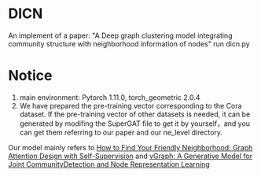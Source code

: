 # DICN
An implement of a paper: "A Deep graph clustering model integrating community structure with neighborhood information of nodes"
run dicn.py

# Notice
1. main environment: Pytorch 1.11.0, torch_geometric 2.0.4
2. We have prepared the pre-training vector corresponding to the Cora dataset. If the pre-training vector of other datasets is needed, it can be generated by modifing the SuperGAT file to get it by yourself，and you can get them referring to our paper and our ne_level directory.

Our model mainly refers to [How to Find Your Friendly Neighborhood: Graph Attention Design with Self-Supervision](https://arxiv.org/abs/2204.04879) and [vGraph: A Generative Model for Joint CommunityDetection and Node Representation Learning](https://arxiv.org/abs/1906.07159)
